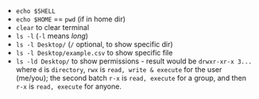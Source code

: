 - `echo $SHELL`
- `echo $HOME` == `pwd` (if in home dir)
- `clear` to clear terminal 
- `ls -l` (`-l` means _long_)
- `ls -l Desktop/` (`/` optional, to show specific dir)
- `ls -l Desktop/example.csv` to show specific file
- `ls -ld Desktop/` to show permissions - result would be `drwxr-xr-x 3...` where `d` is `directory`, `rwx` is `read, write & execute` for the user (me/you);  the second batch `r-x` is `read, execute` for a group, and then `r-x` is `read, execute` for anyone.